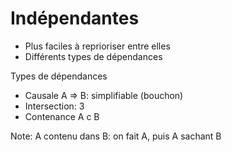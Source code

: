# Indépendantes

* Plus faciles à reprioriser entre elles
* Différents types de dépendances



Types de dépendances
* Causale A => B: simplifiable (bouchon)
* Intersection: 3 
* Contenance A c B

Note:
A contenu dans B: on fait A, puis A sachant B

